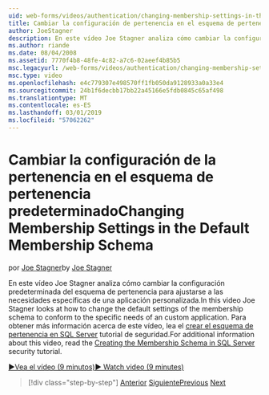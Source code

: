 ```yaml
---
uid: web-forms/videos/authentication/changing-membership-settings-in-the-default-membership-schema
title: Cambiar la configuración de pertenencia en el esquema de pertenencia predeterminado | Microsoft Docs
author: JoeStagner
description: En este vídeo Joe Stagner analiza cómo cambiar la configuración predeterminada del esquema de pertenencia para ajustarse a las necesidades específicas de una aplicación personalizada. Para...
ms.author: riande
ms.date: 08/04/2008
ms.assetid: 7770f4b8-48fe-4c82-a7c6-02aeef4b85b5
msc.legacyurl: /web-forms/videos/authentication/changing-membership-settings-in-the-default-membership-schema
msc.type: video
ms.openlocfilehash: e4c779307e498570ff1fb050da9128933a0a33e4
ms.sourcegitcommit: 24b1f6decbb17bb22a45166e5fdb0845c65af498
ms.translationtype: MT
ms.contentlocale: es-ES
ms.lasthandoff: 03/01/2019
ms.locfileid: "57062262"
---
```

<a name="changing-membership-settings-in-the-default-membership-schema"></a><span data-ttu-id="795a0-104">Cambiar la configuración de la pertenencia en el esquema de pertenencia predeterminado</span><span class="sxs-lookup"><span data-stu-id="795a0-104">Changing Membership Settings in the Default Membership Schema</span></span>
====================
<span data-ttu-id="795a0-105">por [Joe Stagner](https://github.com/JoeStagner)</span><span class="sxs-lookup"><span data-stu-id="795a0-105">by [Joe Stagner](https://github.com/JoeStagner)</span></span>

<span data-ttu-id="795a0-106">En este vídeo Joe Stagner analiza cómo cambiar la configuración predeterminada del esquema de pertenencia para ajustarse a las necesidades específicas de una aplicación personalizada.</span><span class="sxs-lookup"><span data-stu-id="795a0-106">In this video Joe Stagner looks at how to change the default settings of the membership schema to conform to the specific needs of an custom application.</span></span> <span data-ttu-id="795a0-107">Para obtener más información acerca de este vídeo, lea el [crear el esquema de pertenencia en SQL Server](../../overview/older-versions-security/membership/creating-the-membership-schema-in-sql-server-vb.md) tutorial de seguridad.</span><span class="sxs-lookup"><span data-stu-id="795a0-107">For additional information about this video, read the [Creating the Membership Schema in SQL Server](../../overview/older-versions-security/membership/creating-the-membership-schema-in-sql-server-vb.md) security tutorial.</span></span>

[<span data-ttu-id="795a0-108">&#9654;Vea el vídeo (9 minutos)</span><span class="sxs-lookup"><span data-stu-id="795a0-108">&#9654; Watch video (9 minutes)</span></span>](https://channel9.msdn.com/Blogs/ASP-NET-Site-Videos/changing-membership-settings-in-the-default-membership-schema)

> [!div class="step-by-step"]
> <span data-ttu-id="795a0-109">[Anterior](configuring-sql-to-work-with-membership-schemas.md)
> [Siguiente](creating-user-accounts-with-the-create-user-wizard.md)</span><span class="sxs-lookup"><span data-stu-id="795a0-109">[Previous](configuring-sql-to-work-with-membership-schemas.md)
[Next](creating-user-accounts-with-the-create-user-wizard.md)</span></span>

